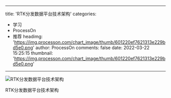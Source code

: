 
---
title: 'RTK分发数据平台技术架构'
categories: 
 - 学习
 - ProcessOn
 - 推荐
headimg: 'https://img.processon.com/chart_image/thumb/601220ef7621313e229bd5e0.png'
author: ProcessOn
comments: false
date: 2022-03-22 15:25:15
thumbnail: 'https://img.processon.com/chart_image/thumb/601220ef7621313e229bd5e0.png'
---

<div>   
<img class="thumb" alt="RTK分发数据平台技术架构" src="https://img.processon.com/chart_image/thumb/601220ef7621313e229bd5e0.png" referrerpolicy="no-referrer">
<p>RTK分发数据平台技术架构</p>  
</div>
            